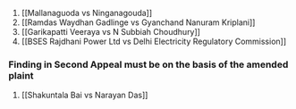 1. [[Mallanaguoda vs Ninganagouda]]
2. [[Ramdas Waydhan Gadlinge vs Gyanchand Nanuram Kriplani]]
3. [[Garikapatti Veeraya vs N Subbiah Choudhury]]
4. [[BSES Rajdhani Power Ltd vs Delhi Electricity Regulatory Commission]]


### Finding in Second Appeal must be on the basis of the amended plaint

1. [[Shakuntala Bai vs Narayan Das]]